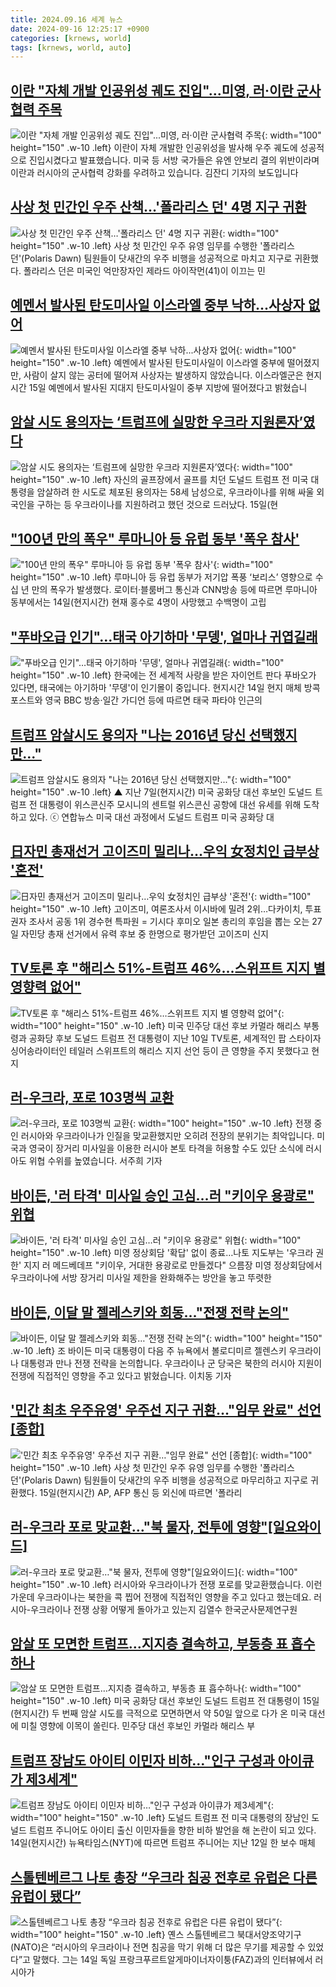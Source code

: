 ```yaml
---
title: 2024.09.16 세계 뉴스
date: 2024-09-16 12:25:17 +0900
categories: [krnews, world]
tags: [krnews, world, auto]
---
```

## [이란 "자체 개발 인공위성 궤도 진입"...미영, 러·이란 군사협력 주목](https://n.news.naver.com/mnews/article/052/0002087855)

![이란 "자체 개발 인공위성 궤도 진입"...미영, 러·이란 군사협력 주목](https://mimgnews.pstatic.net/image/origin/052/2024/09/15/2087855.jpg?type=nf220_150){: width="100" height="150" .w-10 .left}
이란이 자체 개발한 인공위성을 발사해 우주 궤도에 성공적으로 진입시켰다고 발표했습니다. 미국 등 서방 국가들은 유엔 안보리 결의 위반이라며 이란과 러시아의 군사협력 강화를 우려하고 있습니다. 김잔디 기자의 보도입니다

## [사상 첫 민간인 우주 산책…'폴라리스 던' 4명 지구 귀환](https://n.news.naver.com/mnews/article/025/0003386668)

![사상 첫 민간인 우주 산책…'폴라리스 던' 4명 지구 귀환](https://mimgnews.pstatic.net/image/origin/025/2024/09/15/3386668.jpg?type=nf220_150){: width="100" height="150" .w-10 .left}
사상 첫 민간인 우주 유영 임무를 수행한 '폴라리스 던'(Polaris Dawn) 팀원들이 닷새간의 우주 비행을 성공적으로 마치고 지구로 귀환했다. 폴라리스 던은 미국인 억만장자인 제라드 아이작먼(41)이 이끄는 민

## [예멘서 발사된 탄도미사일 이스라엘 중부 낙하...사상자 없어](https://n.news.naver.com/mnews/article/052/0002087871)

![예멘서 발사된 탄도미사일 이스라엘 중부 낙하...사상자 없어](https://mimgnews.pstatic.net/image/origin/052/2024/09/15/2087871.jpg?type=nf220_150){: width="100" height="150" .w-10 .left}
예멘에서 발사된 탄도미사일이 이스라엘 중부에 떨어졌지만, 사람이 살지 않는 공터에 떨어져 사상자는 발생하지 않았습니다. 이스라엘군은 현지시간 15일 예멘에서 발사된 지대지 탄도미사일이 중부 지방에 떨어졌다고 밝혔습니

## [암살 시도 용의자는 ‘트럼프에 실망한 우크라 지원론자’였다](https://n.news.naver.com/mnews/article/032/0003321163)

![암살 시도 용의자는 ‘트럼프에 실망한 우크라 지원론자’였다](https://mimgnews.pstatic.net/image/origin/032/2024/09/16/3321163.jpg?type=nf220_150){: width="100" height="150" .w-10 .left}
자신의 골프장에서 골프를 치던 도널드 트럼프 전 미국 대통령을 암살하려 한 시도로 체포된 용의자는 58세 남성으로, 우크라이나를 위해 싸울 외국인을 구하는 등 우크라이나를 지원하려고 했던 것으로 드러났다. 15일(현

## ["100년 만의 폭우" 루마니아 등 유럽 동부 '폭우 참사'](https://n.news.naver.com/mnews/article/018/0005837267)

!["100년 만의 폭우" 루마니아 등 유럽 동부 '폭우 참사'](https://mimgnews.pstatic.net/image/origin/018/2024/09/15/5837267.jpg?type=nf220_150){: width="100" height="150" .w-10 .left}
루마니아 등 유럽 동부가 저기압 폭풍 ‘보리스’ 영향으로 수십 년 만의 폭우가 발생했다. 로이터·블룸버그 통신과 CNN방송 등에 따르면 루마니아 동부에서는 14일(현지시간) 현재 홍수로 4명이 사망했고 수백명이 고립

## ["푸바오급 인기"…태국 아기하마 '무뎅', 얼마나 귀엽길래](https://n.news.naver.com/mnews/article/057/0001841947)

!["푸바오급 인기"…태국 아기하마 '무뎅', 얼마나 귀엽길래](https://mimgnews.pstatic.net/image/origin/057/2024/09/15/1841947.jpg?type=nf220_150){: width="100" height="150" .w-10 .left}
한국에는 전 세계적 사랑을 받은 자이언트 판다 푸바오가 있다면, 태국에는 아기하마 '무뎅'이 인기몰이 중입니다. 현지시간 14일 현지 매체 방콕포스트와 영국 BBC 방송·일간 가디언 등에 따르면 태국 파타야 인근의

## [트럼프 암살시도 용의자 "나는 2016년 당신 선택했지만..."](https://n.news.naver.com/mnews/article/047/0002446207)

![트럼프 암살시도 용의자 "나는 2016년 당신 선택했지만..."](https://mimgnews.pstatic.net/image/origin/047/2024/09/16/2446207.jpg?type=nf220_150){: width="100" height="150" .w-10 .left}
▲ 지난 7일(현지시간) 미국 공화당 대선 후보인 도널드 트럼프 전 대통령이 위스콘신주 모시니의 센트럴 위스콘신 공항에 대선 유세를 위해 도착하고 있다. ⓒ 연합뉴스 미국 대선 과정에서 도널드 트럼프 미국 공화당 대

## [日자민 총재선거 고이즈미 밀리나…우익 女정치인 급부상 '혼전'](https://n.news.naver.com/mnews/article/001/0014933249)

![日자민 총재선거 고이즈미 밀리나…우익 女정치인 급부상 '혼전'](https://mimgnews.pstatic.net/image/origin/001/2024/09/16/14933249.jpg?type=nf220_150){: width="100" height="150" .w-10 .left}
고이즈미, 여론조사서 이시바에 밀려 2위…다카이치, 투표권자 조사서 공동 1위 경수현 특파원 = 기시다 후미오 일본 총리의 후임을 뽑는 오는 27일 자민당 총재 선거에서 유력 후보 중 한명으로 평가받던 고이즈미 신지

## [TV토론 후 "해리스 51%-트럼프 46%…스위프트 지지 별 영향력 없어"](https://n.news.naver.com/mnews/article/003/0012788840)

![TV토론 후 "해리스 51%-트럼프 46%…스위프트 지지 별 영향력 없어"](https://mimgnews.pstatic.net/image/origin/003/2024/09/16/12788840.jpg?type=nf220_150){: width="100" height="150" .w-10 .left}
미국 민주당 대선 후보 카멀라 해리스 부통령과 공화당 후보 도널드 트럼프 전 대통령이 지난 10일 TV토론, 세계적인 팝 스타이자 싱어송라이터인 테일러 스위프트의 해리스 지지 선언 등이 큰 영향을 주지 못했다고 현지

## [러-우크라, 포로 103명씩 교환](https://n.news.naver.com/mnews/article/449/0000285617)

![러-우크라, 포로 103명씩 교환](https://mimgnews.pstatic.net/image/origin/449/2024/09/15/285617.jpg?type=nf220_150){: width="100" height="150" .w-10 .left}
전쟁 중인 러시아와 우크라이나가 인질을 맞교환했지만 오히려 전장의 분위기는 최악입니다. 미국과 영국이 장거리 미사일을 이용한 러시아 본토 타격을 허용할 수도 있단 소식에 러시아도 위협 수위를 높였습니다. 서주희 기자

## [바이든, '러 타격' 미사일 승인 고심…러 "키이우 용광로" 위협](https://n.news.naver.com/mnews/article/001/0014932778)

![바이든, '러 타격' 미사일 승인 고심…러 "키이우 용광로" 위협](https://mimgnews.pstatic.net/image/origin/001/2024/09/15/14932778.jpg?type=nf220_150){: width="100" height="150" .w-10 .left}
미영 정상회담 '확답' 없이 종료…나토 지도부는 '우크라 권한' 지지 러 메드베데프 "키이우, 거대한 용광로로 만들겠다" 으름장 미영 정상회담에서 우크라이나에 서방 장거리 미사일 제한을 완화해주는 방안을 놓고 뚜렷한

## [바이든, 이달 말 젤레스키와 회동…"전쟁 전략 논의"](https://n.news.naver.com/mnews/article/422/0000682228)

![바이든, 이달 말 젤레스키와 회동…"전쟁 전략 논의"](https://mimgnews.pstatic.net/image/origin/422/2024/09/15/682228.jpg?type=nf220_150){: width="100" height="150" .w-10 .left}
조 바이든 미국 대통령이 다음 주 뉴욕에서 볼로디미르 젤렌스키 우크라이나 대통령과 만나 전쟁 전략을 논의합니다. 우크라이나 군 당국은 북한의 러시아 지원이 전쟁에 직접적인 영향을 주고 있다고 밝혔습니다. 이치동 기자

## ['민간 최초 우주유영' 우주선 지구 귀환…"임무 완료" 선언 [종합]](https://n.news.naver.com/mnews/article/015/0005034000)

!['민간 최초 우주유영' 우주선 지구 귀환…"임무 완료" 선언 [종합]](https://mimgnews.pstatic.net/image/origin/015/2024/09/15/5034000.jpg?type=nf220_150){: width="100" height="150" .w-10 .left}
사상 첫 민간인 우주 유영 임무를 수행한 '폴라리스 던'(Polaris Dawn) 팀원들이 닷새간의 우주 비행을 성공적으로 마무리하고 지구로 귀환했다. 15일(현지시간) AP, AFP 통신 등 외신에 따르면 '폴라리

## [러-우크라 포로 맞교환…"북 물자, 전투에 영향"[일요와이드]](https://n.news.naver.com/mnews/article/422/0000682290)

![러-우크라 포로 맞교환…"북 물자, 전투에 영향"[일요와이드]](https://mimgnews.pstatic.net/image/origin/422/2024/09/15/682290.jpg?type=nf220_150){: width="100" height="150" .w-10 .left}
러시아와 우크라이나가 전쟁 포로를 맞교환했습니다. 이런 가운데 우크라이나는 북한을 콕 찝어 전쟁에 직접적인 영향을 주고 있다고 했는데요. 러시아-우크라이나 전쟁 상황 어떻게 돌아가고 있는지 김열수 한국군사문제연구원

## [암살 또 모면한 트럼프…지지층 결속하고, 부동층 표 흡수하나](https://n.news.naver.com/mnews/article/277/0005473087)

![암살 또 모면한 트럼프…지지층 결속하고, 부동층 표 흡수하나](https://mimgnews.pstatic.net/image/origin/277/2024/09/16/5473087.jpg?type=nf220_150){: width="100" height="150" .w-10 .left}
미국 공화당 대선 후보인 도널드 트럼프 전 대통령이 15일(현지시간) 두 번째 암살 시도를 극적으로 모면하면서 약 50일 앞으로 다가 온 미국 대선에 미칠 영향에 이목이 쏠린다. 민주당 대선 후보인 카멀라 해리스 부

## [트럼프 장남도 아이티 이민자 비하…"인구 구성과 아이큐가 제3세계"](https://n.news.naver.com/mnews/article/421/0007791863)

![트럼프 장남도 아이티 이민자 비하…"인구 구성과 아이큐가 제3세계"](https://mimgnews.pstatic.net/image/origin/421/2024/09/15/7791863.jpg?type=nf220_150){: width="100" height="150" .w-10 .left}
도널드 트럼프 전 미국 대통령의 장남인 도널드 트럼프 주니어도 아이티 출신 이민자들을 향한 비하 발언을 해 논란이 되고 있다. 14일(현지시간) 뉴욕타임스(NYT)에 따르면 트럼프 주니어는 지난 12일 한 보수 매체

## [스톨텐베르그 나토 총장 “우크라 침공 전후로 유럽은 다른 유럽이 됐다”](https://n.news.naver.com/mnews/article/003/0012788365)

![스톨텐베르그 나토 총장 “우크라 침공 전후로 유럽은 다른 유럽이 됐다”](https://mimgnews.pstatic.net/image/origin/003/2024/09/15/12788365.jpg?type=nf220_150){: width="100" height="150" .w-10 .left}
옌스 스톨텐베르그 북대서양조약기구(NATO)은 “러시아의 우크라이나 전면 침공을 막기 위해 더 많은 무기를 제공할 수 있었다”고 말했다. 그는 14일 독일 프랑크푸르트알게마이너자이퉁(FAZ)과의 인터뷰에서 러시아가

